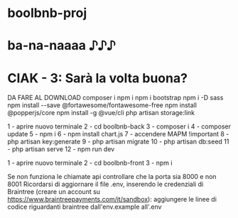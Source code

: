 # boolbnb-proj

# ba-na-naaaa ♪♪♪

# CIAK - 3: Sarà la volta buona?

DA FARE AL DOWNLOAD
composer i
npm i
npm i bootstrap
npm i -D sass
npm install --save @fortawesome/fontawesome-free
npm install @popperjs/core
npm install -g @vue/cli
php artisan storage:link

1 - aprire nuovo terminale
2 - cd boolbnb-back
3 - composer i
4 - composer update
5 - npm i
6 - npm install chart.js
7 - accendere MAPM !important
8 - php artisan key:generate
9 - php artisan migrate
10 - php artisan db:seed
11 - php artisan serve
12 - npm run dev

1 - aprire nuovo terminale
2 - cd boolbnb-front
3 - npm i

Se non funziona le chiamate api controllare che la porta sia 8000 e non 8001
Ricordarsi di aggiornare il file .env, inserendo le credenziali di Braintree (creare un account su https://www.braintreepayments.com/it/sandbox):
aggiungere le linee di codice riguardanti braintree dall'env.example all'.env
